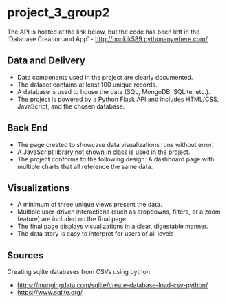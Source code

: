 # project_3_group2
 The API is hosted at the link below, but the code has been left in the 'Database Creation and App' 
    - http://nonkik589.pythonanywhere.com/


## Data and Delivery 
- Data components used in the project are clearly documented.
- The dataset contains at least 100 unique records.
- A database is used to house the data (SQL, MongoDB, SQLite, etc.).
- The project is powered by a Python Flask API and includes HTML/CSS, JavaScript, and the chosen database.
## Back End
- The page created to showcase data visualizations runs without error. 
- A JavaScript library not shown in class is used in the project. 
- The project conforms to the following design: 
    A dashboard page with multiple charts that all reference the same data.
## Visualizations 
- A minimum of three unique views present the data. 
- Multiple user-driven interactions (such as dropdowns, filters, or a zoom feature) are included on the final page. 
- The final page displays visualizations in a clear, digestable manner. 
- The data story is easy to interpret for users of all levels
## Sources
Creating sqlite databases from CSVs using python.
- https://mungingdata.com/sqlite/create-database-load-csv-python/
- https://www.sqlite.org/
